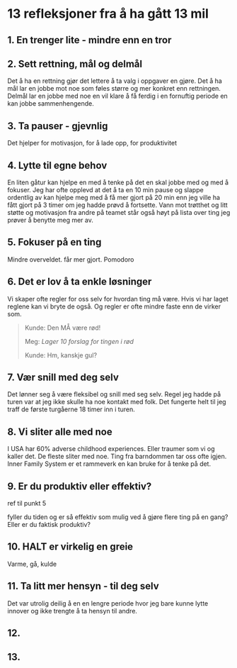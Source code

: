 # 13 refleksjoner fra å ha gått 13 mil

## 1. En trenger lite - mindre enn en tror

## 2. Sett rettning, mål og delmål
Det å ha en rettning gjør det lettere å ta valg i oppgaver en gjøre. Det å ha mål lar en jobbe mot noe som føles større og mer konkret enn rettningen. Delmål lar en jobbe med noe en vil klare å få ferdig i en fornuftig periode en kan jobbe sammenhengende.

## 3. Ta pauser - gjevnlig
Det hjelper for motivasjon, for å lade opp, for produktivitet

## 4. Lytte til egne behov
En liten gåtur kan hjelpe en med å tenke på det en skal jobbe med og med å fokuser. Jeg har ofte opplevd at det å ta en 10 min pause og slappe ordentlig av kan hjelpe meg med å få mer gjort på 20 min enn jeg ville ha fått gjort på 3 timer om jeg hadde prøvd å fortsette. Vann mot trøtthet og litt støtte og motivasjon fra andre på teamet står også høyt på lista over ting jeg prøver å benytte meg mer av.

## 5. Fokuser på en ting

Mindre overveldet. får mer gjort. Pomodoro

## 6. Det er lov å ta enkle løsninger

Vi skaper ofte regler for oss selv for hvordan ting må være. Hvis vi har laget reglene kan vi bryte de også. Og regler er ofte mindre faste enn de virker som. 

> Kunde: Den MÅ være rød!
> 
> Meg: _Lager 10 forslag for tingen i rød_
>
> Kunde: Hm, kanskje gul?

## 7. Vær snill med deg selv

Det lønner seg å være fleksibel og snill med seg selv. Regel jeg hadde på turen var at jeg ikke skulle ha noe kontakt med folk. Det fungerte helt til jeg traff de første turgåerne 18 timer inn i turen.



## 8. Vi sliter alle med noe

I USA har 60% adverse childhood experiences. Eller traumer som vi og kaller det. De fleste sliter med noe. Ting fra barndommen tar oss ofte igjen. Inner Family System er et rammeverk en kan bruke for å tenke på det.

## 9. Er du produktiv eller effektiv?

ref til punkt 5

fyller du tiden og er så effektiv som mulig ved å gjøre flere ting på en gang? Eller er du faktisk produktiv?

## 10. HALT er virkelig en greie

Varme, gå, kulde

## 11. Ta litt mer hensyn - til deg selv

Det var utrolig deilig å en en lengre periode hvor jeg bare kunne lytte innover og ikke trengte å ta hensyn til andre.

## 12.

## 13.